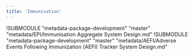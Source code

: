 ```yaml
---
title: 'Immunisation'
---
```

<!--DHIS2-SECTION-ID:index-->

!SUBMODULE "metadata-package-development" "master" "metadata/EPI/Immunisation Aggregate System Design.md"
!SUBMODULE "metadata-package-development" "master" "metadata/AEFI/Adverse Events Following Immunization (AEFI) Tracker System Design.md"
